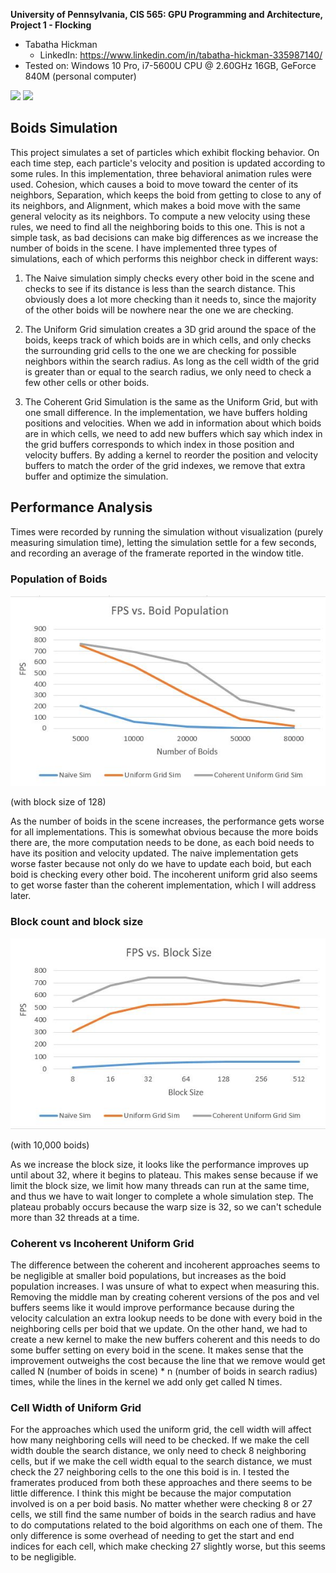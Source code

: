 **University of Pennsylvania, CIS 565: GPU Programming and Architecture,
Project 1 - Flocking**

* Tabatha Hickman
  * LinkedIn: https://www.linkedin.com/in/tabatha-hickman-335987140/
* Tested on: Windows 10 Pro, i7-5600U CPU @ 2.60GHz 16GB, GeForce 840M (personal computer)

![](images/naiveGif.gif) ![](images/optimizedGif.gif)

## Boids Simulation

This project simulates a set of particles which exhibit flocking behavior. On each time step, each particle's velocity and position is updated according to some rules. In this implementation, three behavioral animation rules were used. Cohesion, which causes a boid to move toward the center of its neighbors, Separation, which keeps the boid from getting to close to any of its neighbors, and Alignment, which makes a boid move with the same general velocity as its neighbors. To compute a new velocity using these rules, we need to find all the neighboring boids to this one. This is not a simple task, as bad decisions can make big differences as we increase the number of boids in the scene. I have implemented three types of simulations, each of which performs this neighbor check in different ways:

1. The Naive simulation simply checks every other boid in the scene and checks to see if its distance is less than the search distance. This obviously does a lot more checking than it needs to, since the majority of the other boids will be nowhere near the one we are checking.

2. The Uniform Grid simulation creates a 3D grid around the space of the boids, keeps track of which boids are in which cells, and only checks the surrounding grid cells to the one we are checking for possible neighbors within the search radius. As long as the cell width of the grid is greater than or equal to the search radius, we only need to check a few other cells or other boids.

3. The Coherent Grid Simulation is the same as the Uniform Grid, but with one small difference. In the implementation, we have buffers holding positions and velocities. When we add in information about which boids are in which cells, we need to add new buffers which say which index in the grid buffers corresponds to which index in those position and velocity buffers. By adding a kernel to reorder the position and velocity buffers to match the order of the grid indexes, we remove that extra buffer and optimize the simulation.

## Performance Analysis

Times were recorded by running the simulation without visualization (purely measuring simulation time), letting the simulation settle for a few seconds, and recording an average of the framerate reported in the window title.

### Population of Boids

![](images/numBoidsChart.JPG)

(with block size of 128)

As the number of boids in the scene increases, the performance gets worse for all implementations. This is somewhat obvious because the more boids there are, the more computation needs to be done, as each boid needs to have its position and velocity updated. The naive implementation gets worse faster because not only do we have to update each boid, but each boid is checking every other boid. The incoherent uniform grid also seems to get worse faster than the coherent implementation, which I will address later.

### Block count and block size

![](images/blockSizeChart.JPG)

(with 10,000 boids)

As we increase the block size, it looks like the performance improves up until about 32, where it begins to plateau. This makes sense because if we limit the block size, we limit how many threads can run at the same time, and thus we have to wait longer to complete a whole simulation step. The plateau probably occurs because the warp size is 32, so we can't schedule more than 32 threads at a time.

### Coherent vs Incoherent Uniform Grid

The difference between the coherent and incoherent approaches seems to be negligible at smaller boid populations, but increases as the boid population increases. I was unsure of what to expect when measuring this. Removing the middle man by creating coherent versions of the pos and vel buffers seems like it would improve performance because during the velocity calculation an extra lookup needs to be done with every boid in the neighboring cells per boid that we update. On the other hand, we had to create a new kernel to make the new buffers coherent and this needs to do some buffer setting on every boid in the scene. It makes sense that the improvement outweighs the cost because the line that we remove would get called N (number of boids in scene) * n (number of boids in search radius) times, while the lines in the kernel we add only get called N times.

### Cell Width of Uniform Grid

For the approaches which used the uniform grid, the cell width will affect how many neighboring cells will need to be checked. If we make the cell width double the search distance, we only need to check 8 neighboring cells, but if we make the cell width equal to the search distance, we must check the 27 neighboring cells to the one this boid is in. I tested the framerates produced from both these approaches and there seems to be little difference. I think this might be because the major computation involved is on a per boid basis. No matter whether were checking 8 or 27 cells, we still find the same number of boids in the search radius and have to do computations related to the boid algorithms on each one of them. The only difference is some overhead of needing to get the start and end indices for each cell, which make checking 27 slightly worse, but this seems to be negligible.
